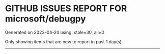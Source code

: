
# GITHUB ISSUES REPORT FOR microsoft/debugpy


Generated on 2023-04-24 using: stale=30, all=0


Only showing items that are new to report in past 1 day(s)


---

